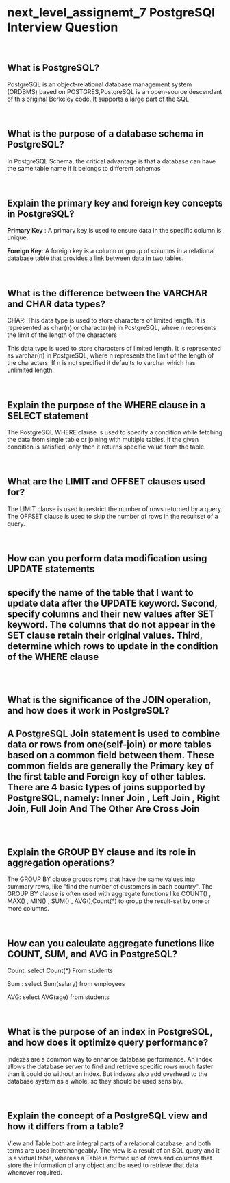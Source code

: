 # next_level_assignemt_7 PostgreSQl Interview Question

<br>
<h2>What is PostgreSQL?</h2>
<p>PostgreSQL is an object-relational database management system (ORDBMS) based on POSTGRES,PostgreSQL is an open-source descendant of this original Berkeley code. It supports a large part of the SQL</p>

</br>

<h2>What is the purpose of a database schema in PostgreSQL?</h2>
<p>In PostgreSQL Schema, the critical advantage is that a database can have the same table name if it belongs to different schemas</p>
</br>

<h2>Explain the primary key and foreign key concepts in PostgreSQL?</h2>
<p><strong>Primary Key</strong> : A primary key is used to ensure data in the specific column is unique.</p>
<p><strong>Foreign Key</strong>: A foreign key is a column or group of columns in a relational database table that provides a link between data in two tables.</p>
</br>

<h2>What is the difference between the VARCHAR and CHAR data types?</h2>
<p>CHAR: This data type is used to store characters of limited length. It is represented as char(n) or character(n) in PostgreSQL, where n represents the limit of the length of the characters</p>
<p>This data type is used to store characters of limited length. It is represented as varchar(n) in PostgreSQL, where n represents the limit of the length of the characters. If n is not specified it defaults to varchar which has unlimited length.</p>

</br>
<h2>Explain the purpose of the WHERE clause in a SELECT statement</h2>
<p>The PostgreSQL WHERE clause is used to specify a condition while fetching the data from single table or joining with multiple tables. If the given condition is satisfied, only then it returns specific value from the table.</p>
 </br>

 <h2>What are the LIMIT and OFFSET clauses used for?</h2>
 <p>The LIMIT clause is used to restrict the number of rows returned by a query. The OFFSET clause is used to skip the number of rows in the resultset of a query.</p>
 </br>

 <h2>How can you perform data modification using UPDATE statements<h2>
 
 <p>specify the name of the table that I want to update data after the UPDATE keyword. Second, specify columns and their new values after SET keyword. The columns that do not appear in the SET clause retain their original values. Third, determine which rows to update in the condition of the WHERE clause</p>

 </br>

<h2>What is the significance of the JOIN operation, and how does it work in PostgreSQL?<h2>

<p>A PostgreSQL Join statement is used to combine data or rows from one(self-join) or more tables based on a common field between them. These common fields are generally the Primary key of the first table and Foreign key of other tables. There are 4 basic types of joins supported by PostgreSQL, namely: Inner Join , Left Join , Right Join, Full Join And The Other Are Cross Join</p>
</br>

<h2>Explain the GROUP BY clause and its role in aggregation operations?</h2>
<p>The GROUP BY clause groups rows that have the same values into summary rows, like "find the number of customers in each country". The GROUP BY clause is often used with aggregate functions like COUNT() , MAX() , MIN() , SUM() , AVG(),Count(*) to group the result-set by one or more columns.</p>

</br>
<h2>How can you calculate aggregate functions like COUNT, SUM, and AVG in PostgreSQL?</h2>

<p>Count: select Count(*) From students</p>
<p>Sum : select Sum(salary) from employees</p>
<p>AVG: select AVG(age) from students</p>

</br>

<h2>What is the purpose of an index in PostgreSQL, and how does it optimize query performance?</h2>
<p>Indexes are a common way to enhance database performance. An index allows the database server to find and retrieve specific rows much faster than it could do without an index. But indexes also add overhead to the database system as a whole, so they should be used sensibly.</p>

</br>

<h2>Explain the concept of a PostgreSQL view and how it differs from a table?</h2>
<p>View and Table both are integral parts of a relational database, and both terms are used interchangeably. The view is a result of an SQL query and it is a virtual table, whereas a Table is formed up of rows and columns that store the information of any object and be used to retrieve that data whenever required.</p>